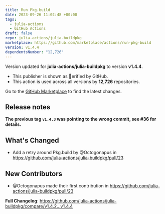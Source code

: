 ```yaml
---
title: Run Pkg.build
date: 2023-09-26 11:02:48 +00:00
tags:
  - julia-actions
  - GitHub Actions
draft: false
repo: julia-actions/julia-buildpkg
marketplace: https://github.com/marketplace/actions/run-pkg-build
version: v1.4.4
dependentsNumber: "12,726"
---
```



Version updated for **julia-actions/julia-buildpkg** to version **v1.4.4**.
- This publisher is shown as erified by GitHub.
- This action is used across all versions by **12,726** repositories.

Go to the [GitHub Marketplace](https://github.com/marketplace/actions/run-pkg-build) to find the latest changes.

## Release notes

**The previous tag `v1.4.3` was pointing to the wrong commit, see #36 for details.**

## What's Changed
* Add a retry around Pkg.build by @Octogonapus in https://github.com/julia-actions/julia-buildpkg/pull/23

## New Contributors
* @Octogonapus made their first contribution in https://github.com/julia-actions/julia-buildpkg/pull/23

**Full Changelog**: https://github.com/julia-actions/julia-buildpkg/compare/v1.4.2...v1.4.4
